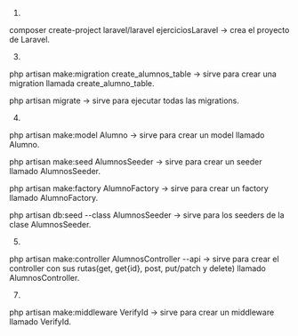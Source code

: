 1.
composer create-project laravel/laravel ejerciciosLaravel → crea el proyecto de Laravel.


3.
php artisan make:migration create_alumnos_table → sirve para crear una migration llamada create_alumno_table.

php artisan migrate → sirve para ejecutar todas las migrations.


4.
php artisan make:model Alumno → sirve para crear un model llamado Alumno.

php artisan make:seed AlumnosSeeder → sirve para crear un seeder llamado AlumnosSeeder.

php artisan make:factory AlumnoFactory → sirve para crear un factory llamado AlumnoFactory.

php artisan db:seed --class AlumnosSeeder → sirve para los seeders de la clase AlumnosSeeder.


5.
php artisan make:controller AlumnosController --api → sirve para crear el controller con sus rutas(get, get{id}, post, put/patch y delete) llamado AlumnosController.


7.
php artisan make:middleware VerifyId → sirve para crear un middleware llamado VerifyId.
